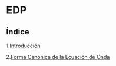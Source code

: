 # EDP
## Índice
1.[Introducción](subtemas/Metodos.md)

2.[Forma Canónica de la Ecuación de Onda](subtemas/cursos.md)

